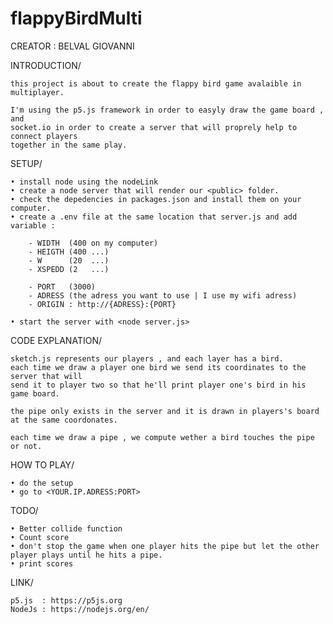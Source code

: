 # flappyBirdMulti

CREATOR : BELVAL GIOVANNI


INTRODUCTION/

    this project is about to create the flappy bird game avalaible in 
    multiplayer.

    I'm using the p5.js framework in order to easyly draw the game board , and 
    socket.io in order to create a server that will proprely help to connect players 
    together in the same play.


SETUP/

    • install node using the nodeLink
    • create a node server that will render our <public> folder.
    • check the depedencies in packages.json and install them on your computer.
    • create a .env file at the same location that server.js and add variable :

        - WIDTH  (400 on my computer)
        - HEIGTH (400 ...)
        - W      (20  ...)
        - XSPEDD (2   ...)

        - PORT   (3000)
        - ADRESS (the adress you want to use | I use my wifi adress)
        - ORIGIN : http://{ADRESS}:{PORT}

    • start the server with <node server.js>

    
CODE EXPLANATION/

    sketch.js represents our players , and each layer has a bird.
    each time we draw a player one bird we send its coordinates to the server that will
    send it to player two so that he'll print player one's bird in his game board.

    the pipe only exists in the server and it is drawn in players's board at the same coordonates.

    each time we draw a pipe , we compute wether a bird touches the pipe or not.

HOW TO PLAY/

    • do the setup
    • go to <YOUR.IP.ADRESS:PORT>

TODO/

    • Better collide function
    • Count score
    • don't stop the game when one player hits the pipe but let the other player plays until he hits a pipe.
    • print scores



LINK/

    p5.js  : https://p5js.org
    NodeJs : https://nodejs.org/en/

